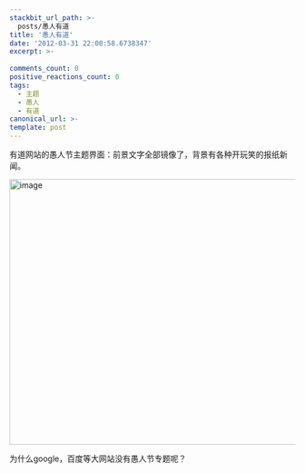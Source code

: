 ```yaml
---
stackbit_url_path: >-
  posts/愚人有道
title: '愚人有道'
date: '2012-03-31 22:00:58.6738347'
excerpt: >-
  
comments_count: 0
positive_reactions_count: 0
tags: 
  - 主题
  - 愚人
  - 有道
canonical_url: >-
template: post
---
```

<p>有道网站的愚人节主题界面：前景文字全部镜像了，背景有各种开玩笑的报纸新闻。</p>  <p><a href="http://www.zizhujy.com/blog/image.axd?picture=image_500.png"><img style="background-image: none; border-bottom: 0px; border-left: 0px; margin: 0px 10px 0px 0px; padding-left: 0px; padding-right: 0px; display: inline; border-top: 0px; border-right: 0px; padding-top: 0px" title="image" border="0" alt="image" src="http://www.zizhujy.com/blog/image.axd?picture=image_thumb_218.png" width="711" height="468" /></a></p>  <p>为什么google，百度等大网站没有愚人节专题呢？</p>